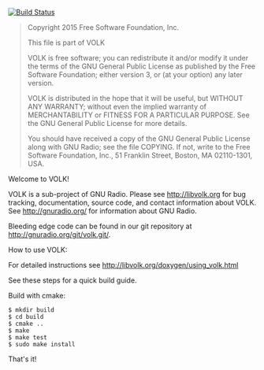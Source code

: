 [![Build Status](https://travis-ci.org/hcab14/volk.svg?branch=master)](https://travis-ci.org/hcab14/volk)
>
> Copyright 2015 Free Software Foundation, Inc.
>
> This file is part of VOLK
>
> VOLK is free software; you can redistribute it and/or modify
> it under the terms of the GNU General Public License as published by
> the Free Software Foundation; either version 3, or (at your option)
> any later version.
>
> VOLK is distributed in the hope that it will be useful,
> but WITHOUT ANY WARRANTY; without even the implied warranty of
> MERCHANTABILITY or FITNESS FOR A PARTICULAR PURPOSE.  See the
> GNU General Public License for more details.
>
> You should have received a copy of the GNU General Public License
> along with GNU Radio; see the file COPYING.  If not, write to
> the Free Software Foundation, Inc., 51 Franklin Street,
> Boston, MA 02110-1301, USA.
>

Welcome to VOLK!

VOLK is a sub-project of GNU Radio. Please see http://libvolk.org for bug
tracking, documentation, source code, and contact information about VOLK.
See http://gnuradio.org/ for information about GNU Radio.

Bleeding edge code can be found in our git repository at
http://gnuradio.org/git/volk.git/.

How to use VOLK:

For detailed instructions see http://libvolk.org/doxygen/using_volk.html

See these steps for a quick build guide.

Build with cmake:

    $ mkdir build
    $ cd build
    $ cmake ..
    $ make
    $ make test
    $ sudo make install

That's it!

